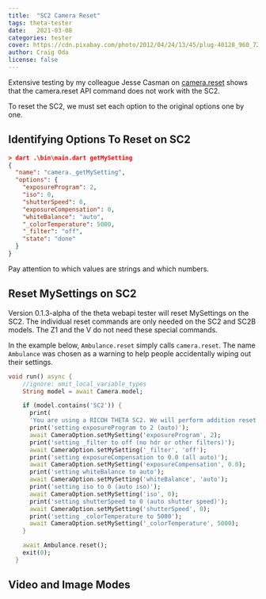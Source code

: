 ```yaml
---
title:  "SC2 Camera Reset"
tags: theta-tester
date:   2021-03-08
categories: tester
cover: https://cdn.pixabay.com/photo/2012/04/24/13/45/plug-40128_960_720.png
author: Craig Oda
license: false
---
```


Extensive testing by my colleague Jesse Casman on 
[camera.reset](https://api.ricoh/docs/theta-web-api-v2.1/commands/camera.reset/)
shows that the camera.reset API command does not work with the SC2.

To reset the SC2, we must set each option to the original options one by one.

## Identifying Options To Reset on SC2

```json
> dart .\bin\main.dart getMySetting       
{
  "name": "camera._getMySetting",
  "options": {
    "exposureProgram": 2,
    "iso": 0,
    "shutterSpeed": 0,
    "exposureCompensation": 0,
    "whiteBalance": "auto",
    "_colorTemperature": 5000,
    "_filter": "off",
    "state": "done"
  }
}
```

Pay attention to which values are strings and which numbers.

## Reset MySettings on SC2

Version 0.1.3-alpha of the theta webapi tester will reset MySettings
on the SC2.  The individual reset commands are only needed on the SC2
and SC2B models.  The Z1 and the V do not need these special commands.

In the example below, `Ambulance.reset` simply calls `camera.reset`.
The name `Ambulance` was chosen as a warning to help people accidentally wiping
out their settings.

```dart
void run() async {
    //ignore: omit_local_variable_types
    String model = await Camera.model;

    if (model.contains('SC2')) {
      print(
      'You are using a RICOH THETA SC2. We will perform addition reset commands');
      print('setting exposureProgram to 2 (auto)');
      await CameraOption.setMySetting('exposureProgram', 2);
      print('setting _filter to off (no hdr or other filters)');
      await CameraOption.setMySetting('_filter', 'off');
      print('setting exposureCompensation to 0.0 (all auto)');
      await CameraOption.setMySetting('exposureCompensation', 0.0);
      print('setting whiteBalance to auto');
      await CameraOption.setMySetting('whiteBalance', 'auto');
      print('setting iso to 0 (auto iso)');
      await CameraOption.setMySetting('iso', 0);
      print('setting shutterSpeed to 0 (auto shutter speed)');
      await CameraOption.setMySetting('shutterSpeed', 0);
      print('setting _colorTemperature to 5000');
      await CameraOption.setMySetting('_colorTemperature', 5000);
    }

    await Ambulance.reset();
    exit(0);
  }
```

## Video and Image Modes
